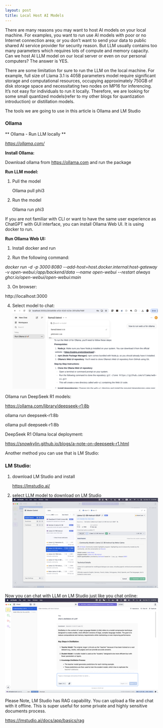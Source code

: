```yaml
---
layout: post
title: Local Host AI Models
---
```


There are many reasons you may want to host AI models on your local machine. For examples, you want to run use AI models with poor or no Internet connection area; or you don’t want to send your data to public shared AI service provider for security reason. But LLM usually contains too many parameters which requires lots of compute and memory capacity. Can we host AI LLM model on our local server or even on our personal computers? The answer is YES.

There are some limitation for sure to run the LLM on the local machine. For example, full size of  Llama 3.1 is 405B parameters model require significant storage and computational resources, occupying approximately 750GB of disk storage space and necessitating two nodes on MP16 for inferencing. It’s not easy for individuals to run it locally. Therefore, we are looking for some small quantized models(refer to my other blogs for quantization introduction) or distillation models.

The tools we are going to use in this article is Ollama and LM Studio


### Ollama

** Ollama - Run LLM locally **

*https://ollama.com/*

 

**Install Ollama:**

Download ollama from https://ollama.com and run the package

 

**Run LLM model:**

1. Pull the model

    Ollama pull phi3

2. Run the model

    Ollama run phi3

 

If you are not familiar with CLI or want to have the same user experience as ChatGPT with GUI interface, you can install Ollama Web UI. It is using docker to run.

**Run Ollama Web UI:**

1. Install docker and run

2. Run the following command:

*docker run -d -p 3000:8080 --add-host=host.docker.internal:host-gateway -v open-webui:/app/backend/data --name   open-webui --restart always ghcr.io/open-webui/open-webui:main*

3. On browser:

http://localhost:3000

4. Select model to chat:
![pic 1](/images/local-host-ai-model-pic1.png "pic 1")

Ollama run DeepSeek R1 models:

https://ollama.com/library/deepseek-r1:8b

ollama run deepseek-r1:8b

ollama pull deepseek-r1:8b

DeepSeek R1 Ollama local deployment:

https://snowkylin.github.io/blogs/a-note-on-deepseek-r1.html

 

Another method you can use that is LM Studio:

### LM Studio:

1. download LM Studio and install

    https://lmstudio.ai/

2. select LLM model to download on LM Studio
![pic 2](/images/local-host-ai-model-pic2.png "pic 2")

Now you can chat with LLM on LM Studio just like you chat online:
![pic 3](/images/local-host-ai-model-pic3.png "pic 3")

Please Note, LM Studio has RAG capability. You can upload a file and chat with it offline. This is super useful for some private and highly sensitive documents process. 

https://lmstudio.ai/docs/app/basics/rag